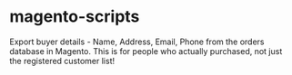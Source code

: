 # magento-scripts

Export buyer details - Name, Address, Email, Phone from the orders database in Magento. This is for people who actually purchased, not just the registered customer list!
